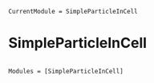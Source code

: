 ```@meta
CurrentModule = SimpleParticleInCell
```

# SimpleParticleInCell

```@index
```

```@autodocs
Modules = [SimpleParticleInCell]
```
